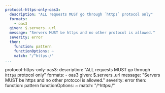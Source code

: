```yaml
---
protocol-https-only-oas3:
  description: "ALL requests MUST go through `https` protocol only"
  formats: 
    - oas3
  given: $.servers..url
  message: "Servers MUST be https and no other protocol is allowed."
  severity: error
  then: 
    function: pattern
    functionOptions: ~
    match: "/^https:/"
...
```

protocol-https-only-oas3:
  description: "ALL requests MUST go through `https` protocol only"
  formats: 
    - oas3
  given: $.servers..url
  message: "Servers MUST be https and no other protocol is allowed."
  severity: error
  then: 
    function: pattern
    functionOptions: ~
    match: "/^https:/"